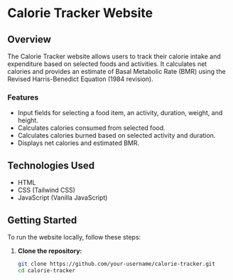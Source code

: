 # Calorie Tracker Website

## Overview

The Calorie Tracker website allows users to track their calorie intake and expenditure based on selected foods and activities. It calculates net calories and provides an estimate of Basal Metabolic Rate (BMR) using the Revised Harris-Benedict Equation (1984 revision).

### Features

- Input fields for selecting a food item, an activity, duration, weight, and height.
- Calculates calories consumed from selected food.
- Calculates calories burned based on selected activity and duration.
- Displays net calories and estimated BMR.

## Technologies Used

- HTML
- CSS (Tailwind CSS)
- JavaScript (Vanilla JavaScript)

## Getting Started

To run the website locally, follow these steps:

1. **Clone the repository:**

   ```bash
   git clone https://github.com/your-username/calorie-tracker.git
   cd calorie-tracker
